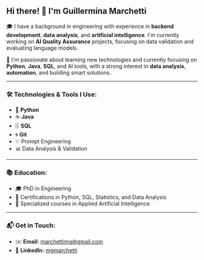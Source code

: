 ## Hi there! 👋 I'm **Guillermina Marchetti**

🎓 I have a background in engineering with experience in **backend development**, **data analysis**, and **artificial intelligence**. I'm currently working on **AI Quality Assurance** projects, focusing on data validation and evaluating language models.

🚀 I'm passionate about learning new technologies and currently focusing on **Python**, **Java**, **SQL**, and AI tools, with a strong interest in **data analysis**, **automation**, and building smart solutions.

---

### 🛠️ Technologies & Tools I Use:

* 🐍 **Python**
* ☕ **Java**
* 🗄️ **SQL**
* 🌀 **Git**
* ✨ Prompt Engineering
* 📊 Data Analysis & Validation

---

### 📚 Education:

* 🎓 PhD in Engineering
* 📑 Certifications in Python, SQL, Statistics, and Data Analysis
* 🤖 Specialized courses in Applied Artificial Intelligence

---

### 📬 Get in Touch:

* ✉️ **Email:** [marchettimg@gmail.com](mailto:marchettimg@gmail.com)
* 🔗 **LinkedIn:** [mgmarchetti](https://www.linkedin.com/in/mgmarchetti)
